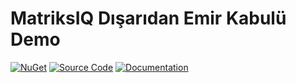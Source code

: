 # MatriksIQ Dışarıdan Emir Kabulü Demo

[![NuGet](https://img.shields.io/nuget/v/MatriksIQ.ApiClient?label=MatriksIQ%20Api%20Client%20Nuget)](https://www.nuget.org/packages/MatriksIQ.ApiClient)
[![Source Code](https://img.shields.io/badge/MatriksIQ_Api_Client-MatriksIQ_Api_Client?color=red)](https://github.com/MatriksIQ/ApiClient)
[![Documentation](https://img.shields.io/badge/Dok%C3%BCmantasyon-Dok%C3%BCmantasyon?color=Green)](https://www.matriksdata.com/website/kurumsal-urunler/matriksiq/dokumanlar/MatriksIQ_DisaridanEmirKabulu_API_Dokuman)